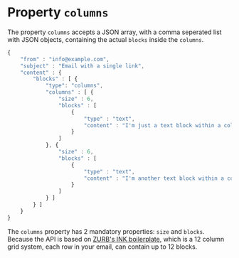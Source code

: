# Property `columns`

The property `columns` accepts a JSON array, with a comma seperated list with 
JSON objects, containing the actual `blocks` inside the `columns`.

```javascript
{
    "from" : "info@example.com",
    "subject" : "Email with a single link",
    "content" : {
        "blocks" : [ {
            "type": "columns",
            "columns" : [ {
                "size" : 6,
                "blocks" : [
                    {
                        "type" : "text",
                        "content" : "I'm just a text block within a column."
                    }
                ]
            }, {
                "size" : 6,
                "blocks" : [
                    {
                        "type" : "text",
                        "content" : "I'm another text block within a column, I'm next to the other text block."
                    }
                ]
            } ]
        } ]
    }
}
```

The `columns` property has 2 mandatory properties: `size` and `blocks`. Because
the API is based on [ZURB's INK boilerplate](http://zurb.com/ink/docs.php "visit docs of the email boilerplate template"), 
which is a 12 column grid system, each row in your email, can contain up to 12 blocks.
